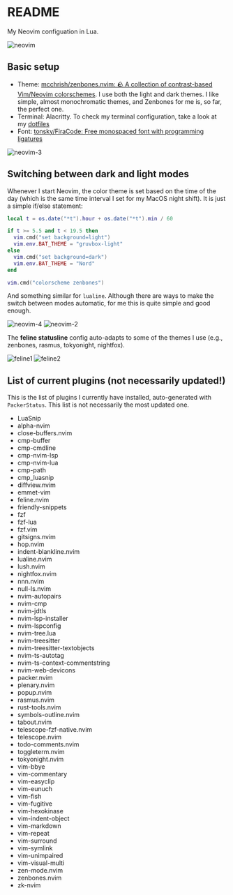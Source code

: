 # README

My Neovim configuation in Lua.

![neovim](https://user-images.githubusercontent.com/20104703/170843418-ed863f0b-5199-4b82-a3ef-6dc410f39ee8.gif)

## Basic setup

- Theme: [mcchrish/zenbones.nvim: 🪨 A collection of contrast-based Vim/Neovim colorschemes](https://github.com/mcchrish/zenbones.nvim). I use both the light and dark themes. I like simple, almost monochromatic themes, and Zenbones for me is, so far, the perfect one.
- Terminal: Alacritty. To check my terminal configuration, take a look at my [dotfiles](https://github.com/idr4n/.dotfiles) 
- Font: [tonsky/FiraCode: Free monospaced font with programming ligatures](https://github.com/tonsky/FiraCode)

![neovim-3](https://user-images.githubusercontent.com/20104703/170856117-70a11bb8-5ebb-434d-a781-bcb2475b4fa4.png)

## Switching between dark and light modes

Whenever I start Neovim, the color theme is set based on the time of the day (which is the same time interval I set for my MacOS night shift). It is just a simple if/else statement:

```lua
local t = os.date("*t").hour + os.date("*t").min / 60

if t >= 5.5 and t < 19.5 then
  vim.cmd("set background=light")
  vim.env.BAT_THEME = "gruvbox-light"
else
  vim.cmd("set background=dark")
  vim.env.BAT_THEME = "Nord"
end

vim.cmd("colorscheme zenbones")
```

And something similar for `lualine`. Although there are ways to make the switch between modes automatic, for me this is quite simple and good enough.

![neovim-4](https://user-images.githubusercontent.com/20104703/171053849-cf0ee33e-a9bc-49a5-8cb6-e896807e1fd3.png)
![neovim-2](https://user-images.githubusercontent.com/20104703/170856125-eb76460c-6246-4317-8a71-1e59a6a7ced9.png)

The **feline statusline** config auto-adapts to some of the themes I use (e.g., zenbones, rasmus, tokyonight, nightfox).

![feline1](https://user-images.githubusercontent.com/20104703/171977772-8b2dc4d2-36d8-4fe1-87fb-6579a9544c07.png)
![feline2](https://user-images.githubusercontent.com/20104703/171977774-4b20bcdd-78b2-4d0c-a3e5-52ea10f5fcf2.png)

## List of current plugins (not necessarily updated!)

This is the list of plugins I currently have installed, auto-generated with `PackerStatus`. This list is not necessarily the most updated one.

- LuaSnip
- alpha-nvim
- close-buffers.nvim
- cmp-buffer
- cmp-cmdline
- cmp-nvim-lsp
- cmp-nvim-lua
- cmp-path
- cmp_luasnip
- diffview.nvim
- emmet-vim
- feline.nvim
- friendly-snippets
- fzf
- fzf-lua
- fzf.vim
- gitsigns.nvim
- hop.nvim
- indent-blankline.nvim
- lualine.nvim
- lush.nvim
- nightfox.nvim
- nnn.nvim
- null-ls.nvim
- nvim-autopairs
- nvim-cmp
- nvim-jdtls
- nvim-lsp-installer
- nvim-lspconfig
- nvim-tree.lua
- nvim-treesitter
- nvim-treesitter-textobjects
- nvim-ts-autotag
- nvim-ts-context-commentstring
- nvim-web-devicons
- packer.nvim
- plenary.nvim
- popup.nvim
- rasmus.nvim
- rust-tools.nvim
- symbols-outline.nvim
- tabout.nvim
- telescope-fzf-native.nvim
- telescope.nvim
- todo-comments.nvim
- toggleterm.nvim
- tokyonight.nvim
- vim-bbye
- vim-commentary
- vim-easyclip
- vim-eunuch
- vim-fish
- vim-fugitive
- vim-hexokinase
- vim-indent-object
- vim-markdown
- vim-repeat
- vim-surround
- vim-symlink
- vim-unimpaired
- vim-visual-multi
- zen-mode.nvim
- zenbones.nvim
- zk-nvim
